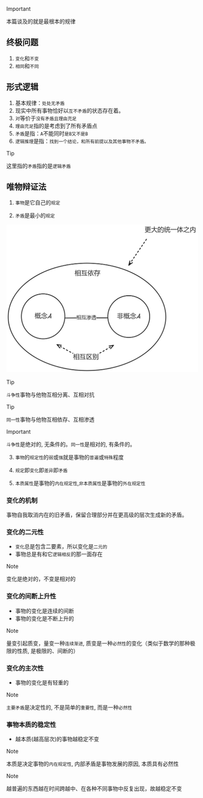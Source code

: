 > [!IMPORTANT]
> 本篇谈及的就是最根本的规律

## 终极问题

1. `变化`和`不变`
2. `相同`和`不同`

## 形式逻辑

1. 基本规律：`处处无矛盾`
2. 现实中所有事物恰好以`互不矛盾`的状态存在着。
3. `对`等价于`没有矛盾且理由充足`
4. `理由充足`指的是考虑到了所有矛盾点
5. `矛盾`是指：`A`不能同时`是B又不是B`
6. `逻辑推理`是指：`找到一个结论，和所有前提以及其他事物不矛盾。`

> [!TIP]
> 这里指的`矛盾`指的是`逻辑矛盾`

## 唯物辩证法

1. `事物`是它自己的`规定`

2. `矛盾`是最小的`规定`

<img src="../images/conflict.png" width="900">

> [!TIP]
> `斗争性`事物与他物互相分离、互相对抗

> [!TIP]
> `同一性`事物与他物互相依存、互相渗透

> [!IMPORTANT]
> `斗争性`是绝对的, 无条件的。`同一性`是相对的, 有条件的。

3. `事物`的`规定性`的`弱`或`强`就是事物的`普遍`或`特殊`程度

4. `规定`即`变化`即`差异`即`矛盾`

5. `本质属性`是事物的`内在规定性`,`非本质属性`是事物的`外在规定性`

### 变化的机制

事物自我取消内在的旧矛盾，保留合理部分并在更高级的层次生成新的矛盾。

### 变化的二元性

- `变化`总是包含二要素，所以变化是`二元的`
- 事物总是有和它`逻辑相反`的那一面存在

> [!NOTE]
> 变化是绝对的，不变是相对的

### 变化的间断上升性

- 事物的变化是连续的间断
- 事物的变化是不断上升的

> [!NOTE]
> 量变引起质变，量变一种`连续渐进`, 质变是一种`必然性`的变化（类似于数学的那种极限的性质, 是极限的、间断的）

### 变化的主次性

- 事物的变化是有轻重的

> [!NOTE]
> `主要矛盾`是决定性的, 不是简单的`重要性`, 而是一种`必然性`

### 事物本质的稳定性

- 越本质(越高层次)的事物越稳定不变

> [!NOTE]
> 本质是决定事物的`内在规定性`, 内部矛盾是事物发展的原因, 本质具有必然性

> [!NOTE]
> 越普遍的东西越在时间跨越中、在各种不同事物中反复出现，故越稳定不变
